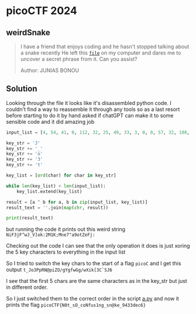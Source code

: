 # picoCTF 2024

## weirdSnake

> I have a friend that enjoys coding and he hasn't stopped talking about a snake recently
He left this [`file`](snake) on my computer and dares me to uncover a secret phrase from it. Can you assist?
>
>   Author: JUNIAS BONOU


## Solution

Looking through the file it looks like it's disassembled python code. I couldn't find a way to reassemble it through any tools so as a last resort before starting to do it by hand asked if chatGPT can make it to some sensible code and it did amazing job

```py
input_list = [4, 54, 41, 0, 112, 32, 25, 49, 33, 3, 0, 0, 57, 32, 108, 23, 48, 4, 9, 70, 7, 110, 36, 8, 108, 7, 49, 10, 4, 86, 43, 102, 126, 92, 0, 16, 58, 41, 89, 78]

key_str = 'J'
key_str += '_'
key_str += 'o'
key_str += '3'
key_str += 't'

key_list = [ord(char) for char in key_str]

while len(key_list) < len(input_list):
    key_list.extend(key_list)

result = [a ^ b for a, b in zip(input_list, key_list)]
result_text = ''.join(map(chr, result))

print(result_text)
```

but running the code it prints out this weird string `NiF3jF^wJ_V]ok:2M1K;Mne7"a9otZeFj:`

Checking out the code I can see that the only operation it does is just xoring the 5 key characters to everything in the input list

So I tried to switch the key chars to the start of a flag `picoC` and I get this output ``t_Jo3PpRN@piZO/gYgfwGg/wXik[3C`SJ6``

I see that the first 5 chars are the same characters as in the key_str but just in different order.

So I just switched them to the correct order in the script [a.py](a.py) and now it prints the flag `picoCTF{N0t_sO_coNfus1ng_sn@ke_9433dec6}`